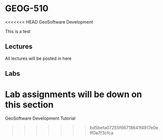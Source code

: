 # GEOG-510
<<<<<<< HEAD
GeoSoftware Development

This is a test

## Lectures

All lectures will be posted in here

## Labs

Lab assignments will be down on this section
=======
GeoSoftware Development Tutorial
>>>>>>> bd5befa07255f66718641f4917e0eff0a7f3cfca
